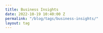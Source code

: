 ```yaml
---
title: Business Insights
date: 2022-10-19 10:40:00 Z
permalink: "/blog/tags/business-insights/"
layout: tag
---
```



